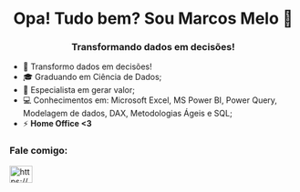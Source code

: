 <h1 align="center">Opa! Tudo bem? Sou Marcos Melo 👋</h1>
<h3 align="center">Transformando dados em decisões!</h3>

- 🎯 Transformo dados em decisões!
- 🎓 Graduando em Ciência de Dados;
- 🥇 Especialista em gerar valor; 
- 💻 Conhecimentos em: Microsoft Excel, MS Power BI, Power Query, Modelagem de dados, DAX, Metodologias Ágeis e SQL;
- ⚡   **Home Office <3**

<h3 align="left">Fale comigo:</h3>
<p align="left">
<a href="https://linkedin.com/in/https://www.linkedin.com/in/melo-marcos/" target="blank"><img align="center" src="https://raw.githubusercontent.com/rahuldkjain/github-profile-readme-generator/master/src/images/icons/Social/linked-in-alt.svg" alt="https://www.linkedin.com/in/melo-marcos/" height="30" width="40" /></a>
</p>



<!---
- Opa, eu sou Marcos Melo!
- 🎯 Transformo dados em decisões!
- 🎓 Graduando em Ciência de Dados
- 🥇 Especialista em gerar valor 
- 💻 Conhecimentos em: Microsoft Excel, MS Power BI, Power Query, Modelagem de dados, DAX, Metodologias Ágeis e SQL.




MarcosMeloJr/MarcosMeloJr is a ✨ special ✨ repository because its `README.md` (this file) appears on your GitHub profile.
You can click the Preview link to take a look at your changes.
--->
